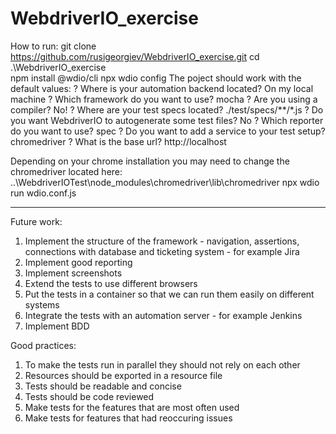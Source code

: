 # WebdriverIO_exercise
How to run:
git clone https://github.com/rusigeorgiev/WebdriverIO_exercise.git
cd .\WebdriverIO_exercise\
npm install @wdio/cli
npx wdio config
The poject should work with the default values:
	? Where is your automation backend located? On my local machine
	? Which framework do you want to use? mocha
	? Are you using a compiler? No!
	? Where are your test specs located? ./test/specs/**/*.js
	? Do you want WebdriverIO to autogenerate some test files? No
	? Which reporter do you want to use? spec
	? Do you want to add a service to your test setup? chromedriver
	? What is the base url? http://localhost
	
Depending on your chrome installation you may need to change the chromedriver located here:
..\WebdriverIOTest\node_modules\chromedriver\lib\chromedriver
npx wdio run wdio.conf.js

------------------------------------------------------------------------------------------------
Future work:
1) Implement the structure of the framework - navigation, assertions, 
   connections with database and ticketing system - for example Jira
2) Implement good reporting
3) Implement screenshots
4) Extend the tests to use different browsers
5) Put the tests in a container so that we can run them easily on different systems
6) Integrate the tests with an automation server - for example Jenkins
7) Implement BDD

Good practices: 
1) To make the tests run in parallel they should not rely on each other
2) Resources should be exported in a resource file
3) Tests should be readable and concise
4) Tests should be code reviewed
5) Make tests for the features that are most often used
6) Make tests for features that had reoccuring issues
